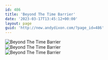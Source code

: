 ```yaml
---
id: 486
title: 'Beyond The Time Barrier'
date: '2023-03-17T13:45:12+00:00'
layout: page
guid: 'http://new.andydixon.com/?page_id=486'
---
```


![Beyond The Time Barrier](https://i0.wp.com/assets.g8x2.ldn.idrivee2-23.com/posters/Beyond%20The%20Time%20Barrier%2001.jpg?w=1200&ssl=1 "Beyond The Time Barrier")  
![Beyond The Time Barrier](https://i0.wp.com/assets.g8x2.ldn.idrivee2-23.com/posters/Beyond%20The%20Time%20Barrier%2002.jpg?w=1200&ssl=1 "Beyond The Time Barrier")  
![Beyond The Time Barrier](https://i0.wp.com/assets.g8x2.ldn.idrivee2-23.com/posters/Beyond%20The%20Time%20Barrier%2003.jpg?w=1200&ssl=1 "Beyond The Time Barrier")